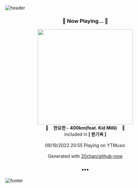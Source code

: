 ![header](https://capsule-render.vercel.app/api?type=wave&height=170&section=header&text=Hi.%20I'm%20SHIFT&fontColor=090707&fontAlignX=45&fontAlignY=65&fontSize=100)

<h3 align="center">🎵 Now Playing... 🎵</h3>
<p align="center">
  <a href="https://music.youtube.com/watch?v=-iPWHBqsWfM">
    <img width="300" src="https://lh3.googleusercontent.com/rPZ8ZjCqBcPR8WNj0ZWy6MxK88N8ZLiMqvFLtrMPqUqP3RligS_DOGSgI8L5JJOz5YjhH_bROBpGvMx1">
  </a>
  <br>
  🎵&nbsp&nbsp&nbsp <b>한요한 - 400km(feat. Kid Milli)</b> &nbsp&nbsp&nbsp🎵
  <br>
  included in <b>[ 원기옥 ]</b>
  
  <br />
  <br />
  09/19/2022 20:55 Playing on YTMusic
  <br />
  <br />
  Generated with <a href="https://github.com/20chan/github-now">20chan/github-now</a>
</p>

<h3 align="center">•••</h3>

![footer](https://capsule-render.vercel.app/api?type=wave&height=150&section=footer)
